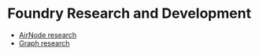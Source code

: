 # Foundry Research and Development


- [AirNode research](The%20Graph%20Research/readme.md)
- [Graph research](The%20Graph%20Research/readme.md)

